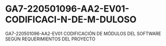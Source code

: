 # GA7-220501096-AA2-EV01-CODIFICACI-N-DE-M-DULOSO
GA7-220501096-AA2-EV01 CODIFICACIÓN DE MÓDULOS DEL SOFTWARE SEGÚN REQUERIMIENTOS DEL PROYECTO
